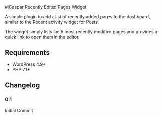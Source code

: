 #iCaspar Recently Edited Pages Widget

A simple plugin to add a list of recently added pages to the dashboard,
similar to the Recent activity widget for Posts.

The widget simply lists the 5 most recently modified pages and provides a quick link to open them in the editor.

## Requirements

* WordPress 4.9+
* PHP 7.1+

## Changelog

### 0.1

Initial Commit